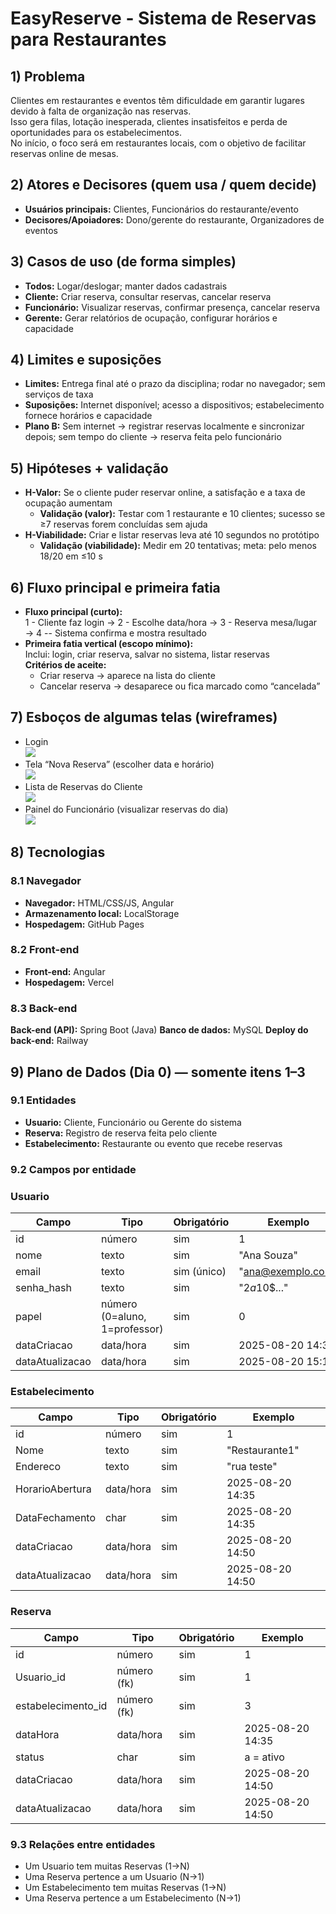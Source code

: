 ﻿# EasyReserve - Sistema de Reservas para Restaurantes

## 1) Problema
Clientes em restaurantes e eventos têm dificuldade em garantir lugares devido à falta de organização nas reservas.  
Isso gera filas, lotação inesperada, clientes insatisfeitos e perda de oportunidades para os estabelecimentos.  
No início, o foco será em restaurantes locais, com o objetivo de facilitar reservas online de mesas.

## 2) Atores e Decisores (quem usa / quem decide)
- **Usuários principais:** Clientes, Funcionários do restaurante/evento  
- **Decisores/Apoiadores:** Dono/gerente do restaurante, Organizadores de eventos


## 3) Casos de uso (de forma simples)
- **Todos:** Logar/deslogar; manter dados cadastrais  
- **Cliente:** Criar reserva, consultar reservas, cancelar reserva  
- **Funcionário:** Visualizar reservas, confirmar presença, cancelar reserva  
- **Gerente:** Gerar relatórios de ocupação, configurar horários e capacidade

## 4) Limites e suposições
- **Limites:** Entrega final até o prazo da disciplina; rodar no navegador; sem serviços de taxa  
- **Suposições:** Internet disponível; acesso a dispositivos; estabelecimento fornece horários e capacidade  
- **Plano B:** Sem internet → registrar reservas localmente e sincronizar depois; sem tempo do cliente → reserva feita pelo funcionário


## 5) Hipóteses + validação
- **H-Valor:** Se o cliente puder reservar online, a satisfação e a taxa de ocupação aumentam  
  - **Validação (valor):** Testar com 1 restaurante e 10 clientes; sucesso se ≥7 reservas forem concluídas sem ajuda  
- **H-Viabilidade:** Criar e listar reservas leva até 10 segundos no protótipo  
  - **Validação (viabilidade):** Medir em 20 tentativas; meta: pelo menos 18/20 em ≤10 s



## 6) Fluxo principal e primeira fatia
- **Fluxo principal (curto):**  
    1 - Cliente faz login → 2 - Escolhe data/hora → 3 - Reserva mesa/lugar → 4 -- Sistema confirma e mostra resultado
- **Primeira fatia vertical (escopo mínimo):**  
  Inclui: login, criar reserva, salvar no sistema, listar reservas  
  **Critérios de aceite:**  
  - Criar reserva → aparece na lista do cliente  
  - Cancelar reserva → desaparece ou fica marcado como “cancelada”


## 7) Esboços de algumas telas (wireframes)
- Login  
  <img src="./imgsReadme/TelaLogin.png">
- Tela “Nova Reserva” (escolher data e horário)  
  <img src="./imgsReadme/CadastroReserva.png">
- Lista de Reservas do Cliente  
  <img src="./imgsReadme/ReservasUsuario.png">
- Painel do Funcionário (visualizar reservas do dia)  
  <img src="./imgsReadme/RelatorioFuncionario.png">



## 8) Tecnologias

### 8.1 Navegador
- **Navegador:** HTML/CSS/JS, Angular  
- **Armazenamento local:** LocalStorage 
- **Hospedagem:** GitHub Pages

### 8.2 Front-end 
- **Front-end:** Angular  
- **Hospedagem:** Vercel

### 8.3 Back-end
**Back-end (API):** Spring Boot (Java)
**Banco de dados:** MySQL
**Deploy do back-end:** Railway

## 9) Plano de Dados (Dia 0) — somente itens 1–3


### 9.1 Entidades
- **Usuario:** Cliente, Funcionário ou Gerente do sistema  
- **Reserva:** Registro de reserva feita pelo cliente  
- **Estabelecimento:** Restaurante ou evento que recebe reservas

### 9.2 Campos por entidade
<!-- Use tipos simples: uuid, texto, número, data/hora, booleano, char. -->

### Usuario
| Campo           | Tipo                          | Obrigatório | Exemplo            |
|-----------------|-------------------------------|-------------|--------------------|
| id              | número                        | sim         | 1                  |
| nome            | texto                         | sim         | "Ana Souza"        |
| email           | texto                         | sim (único) | "ana@exemplo.com"  |
| senha_hash      | texto                         | sim         | "$2a$10$..."       |
| papel           | número (0=aluno, 1=professor) | sim         | 0                  |
| dataCriacao     | data/hora                     | sim         | 2025-08-20 14:30   |
| dataAtualizacao | data/hora                     | sim         | 2025-08-20 15:10   |

### Estabelecimento 
| Campo               | Tipo               | Obrigatório | Exemplo                 |
|-----------------    |--------------------|-------------|-------------------------|
| id                  | número             | sim         | 1                       |
| Nome                | texto              | sim         | "Restaurante1"          |
| Endereco            | texto              | sim         | "rua teste"             |
| HorarioAbertura     | data/hora          | sim         | 2025-08-20 14:35        |
| DataFechamento      | char               | sim         | 2025-08-20 14:35        |
| dataCriacao         | data/hora          | sim         | 2025-08-20 14:50        |
| dataAtualizacao     | data/hora          | sim         | 2025-08-20 14:50        |

### Reserva
| Campo               | Tipo               | Obrigatório | Exemplo                 |
|-----------------    |--------------------|-------------|-------------------------|
| id                  | número             | sim         | 1                       |
| Usuario_id          | número (fk)        | sim         | 1                       |
| estabelecimento_id  | número (fk)        | sim         | 3                       |
| dataHora            | data/hora          | sim         | 2025-08-20 14:35        |
| status              | char               | sim         |a = ativo | c = cancelado|
| dataCriacao         | data/hora          | sim         | 2025-08-20 14:50        |
| dataAtualizacao     | data/hora          | sim         | 2025-08-20 14:50        |

### 9.3 Relações entre entidades
- Um Usuario tem muitas Reservas (1→N)  
- Uma Reserva pertence a um Usuario (N→1)  
- Um Estabelecimento tem muitas Reservas (1→N)  
- Uma Reserva pertence a um Estabelecimento (N→1)





